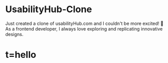 # UsabilityHub-Clone
Just created a clone of usabilityHub.com and I couldn't be more excited! 🚀 As a frontend developer, I always love exploring and replicating innovative designs.
<h1>t=hello</h1>
